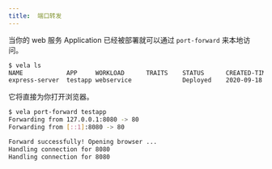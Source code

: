 ```yaml
---
title:  端口转发
---
```


当你的 web 服务 Application 已经被部署就可以通过 `port-forward` 来本地访问。

```bash
$ vela ls
NAME  	        APP  	WORKLOAD  	  TRAITS	STATUS 	    CREATED-TIME
express-server	testapp	webservice	      	    Deployed	2020-09-18 22:42:04 +0800 CST
```

它将直接为你打开浏览器。

```bash
$ vela port-forward testapp
Forwarding from 127.0.0.1:8080 -> 80
Forwarding from [::1]:8080 -> 80

Forward successfully! Opening browser ...
Handling connection for 8080
Handling connection for 8080
```